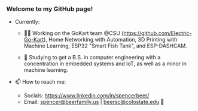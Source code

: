 ### Welcome to my GitHub page!
- Currently:
  - 🧑‍💼 Working on the GoKart team @CSU (https://github.com/Electric-Go-Kart), Home Networking with Automation, 3D Printing with Machine Learning, ESP32 "Smart Fish Tank", and ESP-DASHCAM.

  - 🌱 Studying to get a B.S. in computer engineering with a concentration in embedded systems and IoT, as well as a minor in machine learning.

- 📫 How to reach me:
  - Socials: https://www.linkedin.com/in/spencerbeer/
  - Email: spencer@beerfamily.us | beersc@colostate.edu 🐏
